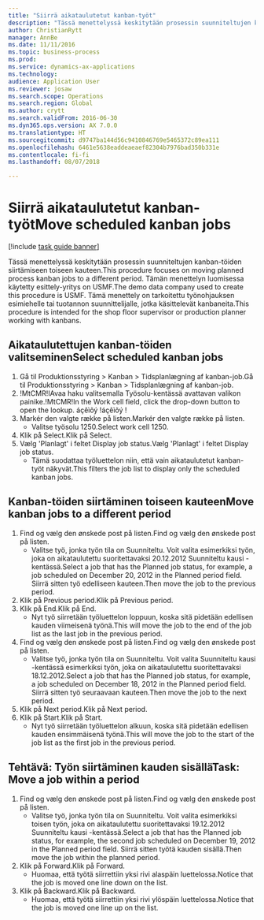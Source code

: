 ```yaml
--- 
title: "Siirrä aikataulutetut kanban-työt"
description: "Tässä menettelyssä keskitytään prosessin suunniteltujen kanban-töiden siirtämiseen toiseen kauteen."
author: ChristianRytt
manager: AnnBe
ms.date: 11/11/2016
ms.topic: business-process
ms.prod: 
ms.service: dynamics-ax-applications
ms.technology: 
audience: Application User
ms.reviewer: josaw
ms.search.scope: Operations
ms.search.region: Global
ms.author: crytt
ms.search.validFrom: 2016-06-30
ms.dyn365.ops.version: AX 7.0.0
ms.translationtype: HT
ms.sourcegitcommit: d9747ba144d56c9410846769e5465372c89ea111
ms.openlocfilehash: 6461e5638eaddeaeaef82304b7976bad350b331e
ms.contentlocale: fi-fi
ms.lasthandoff: 08/07/2018

---
```

# <a name="move-scheduled-kanban-jobs"></a><span data-ttu-id="99c42-103">Siirrä aikataulutetut kanban-työt</span><span class="sxs-lookup"><span data-stu-id="99c42-103">Move scheduled kanban jobs</span></span>

[!include [task guide banner](../../includes/task-guide-banner.md)]

<span data-ttu-id="99c42-104">Tässä menettelyssä keskitytään prosessin suunniteltujen kanban-töiden siirtämiseen toiseen kauteen.</span><span class="sxs-lookup"><span data-stu-id="99c42-104">This procedure focuses on moving planned process kanban jobs to a different period.</span></span> <span data-ttu-id="99c42-105">Tämän menettelyn luomisessa käytetty esittely-yritys on USMF.</span><span class="sxs-lookup"><span data-stu-id="99c42-105">The demo data company used to create this procedure is USMF.</span></span> <span data-ttu-id="99c42-106">Tämä menettely on tarkoitettu työnohjauksen esimiehelle tai tuotannon suunnittelijalle, jotka käsittelevät kanbaneita.</span><span class="sxs-lookup"><span data-stu-id="99c42-106">This procedure is intended for the shop floor supervisor or production planner working with kanbans.</span></span>


## <a name="select-scheduled-kanban-jobs"></a><span data-ttu-id="99c42-107">Aikataulutettujen kanban-töiden valitseminen</span><span class="sxs-lookup"><span data-stu-id="99c42-107">Select scheduled kanban jobs</span></span>
1. <span data-ttu-id="99c42-108">Gå til Produktionsstyring > Kanban > Tidsplanlægning af kanban-job.</span><span class="sxs-lookup"><span data-stu-id="99c42-108">Gå til Produktionsstyring > Kanban > Tidsplanlægning af kanban-job.</span></span>
2. <span data-ttu-id="99c42-109">!MtCMR!IAvaa haku valitsemalla Työsolu-kentässä avattavan valikon painike.</span><span class="sxs-lookup"><span data-stu-id="99c42-109">!MtCMR!In the Work cell field, click the drop-down button to open the lookup.</span></span> <span data-ttu-id="99c42-110">áçêìõý !</span><span class="sxs-lookup"><span data-stu-id="99c42-110">áçêìõý !</span></span>
3. <span data-ttu-id="99c42-111">Markér den valgte række på listen.</span><span class="sxs-lookup"><span data-stu-id="99c42-111">Markér den valgte række på listen.</span></span>
    * <span data-ttu-id="99c42-112">Valitse työsolu 1250.</span><span class="sxs-lookup"><span data-stu-id="99c42-112">Select work cell 1250.</span></span>  
4. <span data-ttu-id="99c42-113">Klik på Select.</span><span class="sxs-lookup"><span data-stu-id="99c42-113">Klik på Select.</span></span>
5. <span data-ttu-id="99c42-114">Vælg 'Planlagt' i feltet Display job status.</span><span class="sxs-lookup"><span data-stu-id="99c42-114">Vælg 'Planlagt' i feltet Display job status.</span></span>
    * <span data-ttu-id="99c42-115">Tämä suodattaa työluettelon niin, että vain aikataulutetut kanban-työt näkyvät.</span><span class="sxs-lookup"><span data-stu-id="99c42-115">This filters the job list to display only the scheduled kanban jobs.</span></span>  

## <a name="move-kanban-jobs-to-a-different-period"></a><span data-ttu-id="99c42-116">Kanban-töiden siirtäminen toiseen kauteen</span><span class="sxs-lookup"><span data-stu-id="99c42-116">Move kanban jobs to a different period</span></span>
1. <span data-ttu-id="99c42-117">Find og vælg den ønskede post på listen.</span><span class="sxs-lookup"><span data-stu-id="99c42-117">Find og vælg den ønskede post på listen.</span></span>
    * <span data-ttu-id="99c42-118">Valitse työ, jonka työn tila on Suunniteltu. Voit valita esimerkiksi työn, joka on aikataulutettu suoritettavaksi 20.12.2012 Suunniteltu kausi -kentässä.</span><span class="sxs-lookup"><span data-stu-id="99c42-118">Select a job that has the Planned job status, for example, a job scheduled on December 20, 2012  in the Planned period field.</span></span> <span data-ttu-id="99c42-119">Siirrä sitten työ edelliseen kauteen.</span><span class="sxs-lookup"><span data-stu-id="99c42-119">Then move the job to the previous period.</span></span>  
2. <span data-ttu-id="99c42-120">Klik på Previous period.</span><span class="sxs-lookup"><span data-stu-id="99c42-120">Klik på Previous period.</span></span>
3. <span data-ttu-id="99c42-121">Klik på End.</span><span class="sxs-lookup"><span data-stu-id="99c42-121">Klik på End.</span></span>
    * <span data-ttu-id="99c42-122">Nyt työ siirretään työluettelon loppuun, koska sitä pidetään edellisen kauden viimeisenä työnä.</span><span class="sxs-lookup"><span data-stu-id="99c42-122">This will move the job to the end of the job list as the last job in the previous period.</span></span>  
4. <span data-ttu-id="99c42-123">Find og vælg den ønskede post på listen.</span><span class="sxs-lookup"><span data-stu-id="99c42-123">Find og vælg den ønskede post på listen.</span></span>
    * <span data-ttu-id="99c42-124">Valitse työ, jonka työn tila on Suunniteltu. Voit valita Suunniteltu kausi -kentässä esimerkiksi työn, joka on aikataulutettu suoritettavaksi 18.12.2012.</span><span class="sxs-lookup"><span data-stu-id="99c42-124">Select a job that has the Planned job status, for example, a job scheduled on December 18, 2012 in the Planned period field.</span></span> <span data-ttu-id="99c42-125">Siirrä sitten työ seuraavaan kauteen.</span><span class="sxs-lookup"><span data-stu-id="99c42-125">Then move the job to the next period.</span></span>  
5. <span data-ttu-id="99c42-126">Klik på Next period.</span><span class="sxs-lookup"><span data-stu-id="99c42-126">Klik på Next period.</span></span>
6. <span data-ttu-id="99c42-127">Klik på Start.</span><span class="sxs-lookup"><span data-stu-id="99c42-127">Klik på Start.</span></span>
    * <span data-ttu-id="99c42-128">Nyt työ siirretään työluettelon alkuun, koska sitä pidetään edellisen kauden ensimmäisenä työnä.</span><span class="sxs-lookup"><span data-stu-id="99c42-128">This will move the job to the start of the job list as the first job in the previous period.</span></span>  

## <a name="task-move-a-job-within-a-period"></a><span data-ttu-id="99c42-129">Tehtävä: Työn siirtäminen kauden sisällä</span><span class="sxs-lookup"><span data-stu-id="99c42-129">Task: Move a job within a period</span></span>
1. <span data-ttu-id="99c42-130">Find og vælg den ønskede post på listen.</span><span class="sxs-lookup"><span data-stu-id="99c42-130">Find og vælg den ønskede post på listen.</span></span>
    * <span data-ttu-id="99c42-131">Valitse työ, jonka työn tila on Suunniteltu. Voit valita esimerkiksi toisen työn, joka on aikataulutettu suoritettavaksi 19.12.2012 Suunniteltu kausi -kentässä.</span><span class="sxs-lookup"><span data-stu-id="99c42-131">Select a job that has the Planned job status, for example, the second job scheduled on December 19, 2012 in the Planned period field.</span></span> <span data-ttu-id="99c42-132">Siirrä sitten työtä kauden sisällä.</span><span class="sxs-lookup"><span data-stu-id="99c42-132">Then move the job within the planned period.</span></span>  
2. <span data-ttu-id="99c42-133">Klik på Forward.</span><span class="sxs-lookup"><span data-stu-id="99c42-133">Klik på Forward.</span></span>
    * <span data-ttu-id="99c42-134">Huomaa, että työtä siirrettiin yksi rivi alaspäin luettelossa.</span><span class="sxs-lookup"><span data-stu-id="99c42-134">Notice that the job is moved one line down on the list.</span></span>  
3. <span data-ttu-id="99c42-135">Klik på Backward.</span><span class="sxs-lookup"><span data-stu-id="99c42-135">Klik på Backward.</span></span>
    * <span data-ttu-id="99c42-136">Huomaa, että työtä siirrettiin yksi rivi ylöspäin luettelossa.</span><span class="sxs-lookup"><span data-stu-id="99c42-136">Notice that the job is moved one line up on the list.</span></span>  


